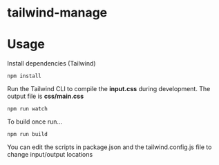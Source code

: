# tailwind-manage

# Usage

Install dependencies (Tailwind)

```
npm install
```

Run the Tailwind CLI to compile the **input.css** during development. The output file is **css/main.css**

```
npm run watch
```

To build once run...

```
npm run build
```

You can edit the scripts in package.json and the tailwind.config.js file to change input/output locations
